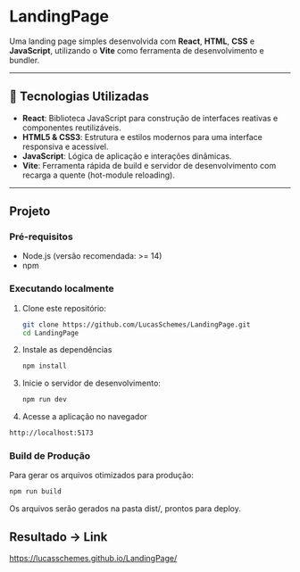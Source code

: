 # LandingPage

Uma landing page simples desenvolvida com **React**, **HTML**, **CSS** e **JavaScript**, utilizando o **Vite** como ferramenta de desenvolvimento e bundler.

---

## 🧰 Tecnologias Utilizadas

- **React**: Biblioteca JavaScript para construção de interfaces reativas e componentes reutilizáveis.  
- **HTML5 & CSS3**: Estrutura e estilos modernos para uma interface responsiva e acessível.  
- **JavaScript**: Lógica de aplicação e interações dinâmicas.  
- **Vite**: Ferramenta rápida de build e servidor de desenvolvimento com recarga a quente (hot-module reloading).

---

##  Projeto

###  Pré-requisitos

- Node.js (versão recomendada: >= 14)  
- npm 

###  Executando localmente

1. Clone este repositório:

   ```bash
   git clone https://github.com/LucasSchemes/LandingPage.git
   cd LandingPage
   ```
2. Instale as dependências
   ```bash
   npm install
    ```
3. Inicie o servidor de desenvolvimento:
   ```bash
   npm run dev
   ```
4. Acesse a aplicação no navegador
  ```bash
  http://localhost:5173
```
### Build de Produção
Para gerar os arquivos otimizados para produção:
 ```bash
npm run build
```
Os arquivos serão gerados na pasta dist/, prontos para deploy.

## Resultado -> Link
https://lucasschemes.github.io/LandingPage/ 

